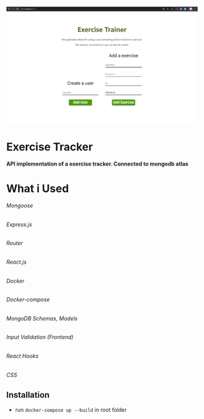 ![Exercise Trainer Webpage](/images/exercisetraner.png)
# Exercise Tracker
#### API implementation of a exercise tracker. Connected to mongodb atlas
# What i Used
###### Mongoose
###### Express.js
###### Router
###### React.js
###### Docker
###### Docker-compose
###### MongoDB Schemas, Models
###### Input Validation (Frontend)
###### React Hooks
###### CSS

## Installation

- run `docker-compose up --build` in root folder
